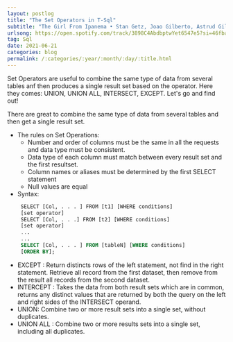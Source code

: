 ```yaml
---
layout: postlog
title: "The Set Operators in T-Sql"
subtitle: "The Girl From Ipanema • Stan Getz, Joao Gilberto, Astrud Gilberto • 1989"
urlsong: https://open.spotify.com/track/3898C4AbdbptwYet6547e5?si=46fba54fbfab4504
tag: Sql
date: 2021-06-21
categories: blog
permalink: /:categories/:year/:month/:day/:title.html
---
```


Set Operators are useful to combine the same type of data from several tables anf then produces a single result set based on the operator. Here they comes: UNION, UNION ALL, INTERSECT, EXCEPT. Let's go and find out!    

There are great to combine the same type of data from several tables and then get a single result set. 
- The rules on Set Operations:
    - Number and order of columns must be the same in all the requests and data type must be consistent. 
    - Data type of each column must match between every result set and the first resultset.
    - Column names or aliases must be determined by the first SELECT statement
    - Null values are equal 
- Syntax: 
   ```sql
    SELECT [Col, . . . ] FROM [t1] [WHERE conditions]
    [set operator]
    SELECT [Col, . . .] FROM [t2] [WHERE conditions]
    [set operator]
    ...
    ...
    SELECT [Col, . . . ] FROM [tableN] [WHERE conditions]
    [ORDER BY];
    ```
- EXCEPT : Return distincts rows of the left statement, not find in the right statement. Retrieve all record from the first dataset, then remove from the result all records from the second dataset.
- INTERCEPT : Takes the data from both result sets which are in common, returns any distinct values that are returned by both the query on the left and right sides of the INTERSECT operand.
- UNION: Combine two or more result sets into a single set, without duplicates.
- UNION ALL : Combine two or more results sets into a single set, including all duplicates. 

